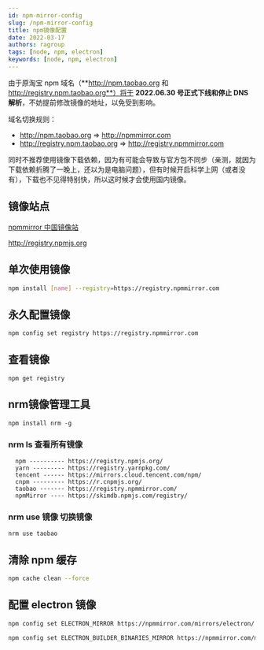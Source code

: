 ```yaml
---
id: npm-mirror-config
slug: /npm-mirror-config
title: npm镜像配置
date: 2022-03-17
authors: ragroup
tags: [node, npm, electron]
keywords: [node, npm, electron]
---
```


<!-- truncate -->

由于原淘宝 npm 域名（**http://npm.taobao.org 和 http://registry.npm.taobao.org**）将于 **2022.06.30 号正式下线和停止 DNS 解析**，不妨提前修改镜像的地址，以免受到影响。

域名切换规则：

- http://npm.taobao.org => http://npmmirror.com
- http://registry.npm.taobao.org => http://registry.npmmirror.com

同时不推荐使用镜像下载依赖，因为有可能会导致与官方包不同步（亲测，就因为下载依赖折腾了一晚上，还以为是电脑问题），但有时候开启科学上网（或者没有），下载也不见得特别快，所以这时候才会使用国内镜像。

## 镜像站点

[npmmirror 中国镜像站](https://www.npmmirror.com/)

http://registry.npmjs.org

## 单次使用镜像

```bash
npm install [name] --registry=https://registry.npmmirror.com
```

## 永久配置镜像

```bash
npm config set registry https://registry.npmmirror.com
```

## 查看镜像

```
npm get registry
```

## nrm镜像管理工具

```
npm install nrm -g
```

### nrm ls 查看所有镜像

```
  npm ---------- https://registry.npmjs.org/
  yarn --------- https://registry.yarnpkg.com/
  tencent ------ https://mirrors.cloud.tencent.com/npm/
  cnpm --------- https://r.cnpmjs.org/
  taobao ------- https://registry.npmmirror.com/
  npmMirror ---- https://skimdb.npmjs.com/registry/
```

### nrm use 镜像 切换镜像

```
nrm use taobao
```

## 清除 npm 缓存

```bash
npm cache clean --force
```

## 配置 electron 镜像

```bash
npm config set ELECTRON_MIRROR https://npmmirror.com/mirrors/electron/

npm config set ELECTRON_BUILDER_BINARIES_MIRROR https://npmmirror.com/mirrors/electron-builder-binaries/
```
